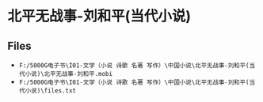 # 北平无战事-刘和平(当代小说)

## Files

- `F:/5000G电子书\I01-文学（小说 诗歌 名著 写作）\中国小说\北平无战事-刘和平(当代小说)\北平无战事-刘和平.mobi`
- `F:/5000G电子书\I01-文学（小说 诗歌 名著 写作）\中国小说\北平无战事-刘和平(当代小说)\files.txt`
